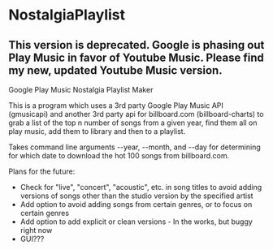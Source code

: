 # NostalgiaPlaylist

## This version is deprecated. Google is phasing out Play Music in favor of Youtube Music. Please find my new, updated Youtube Music version.

Google Play Music Nostalgia Playlist Maker

This is a program which uses a 3rd party Google Play Music API (gmusicapi) and another 3rd party api
for billboard.com (billboard-charts) to grab a list of the top n number of songs from a given year,
find them all on play music, add them to library and then to a playlist.

Takes command line arguments --year, --month, and --day for determining for which date to download the hot 100 songs from billboard.com.

Plans for the future:
+ Check for "live", "concert", "acoustic", etc. in song titles to avoid adding versions of songs other than the studio version by the specified artist
+ Add option to avoid adding songs from certain genres, or to focus on certain genres
+ Add option to add explicit or clean versions - In the works, but buggy right now
+ GUI???

